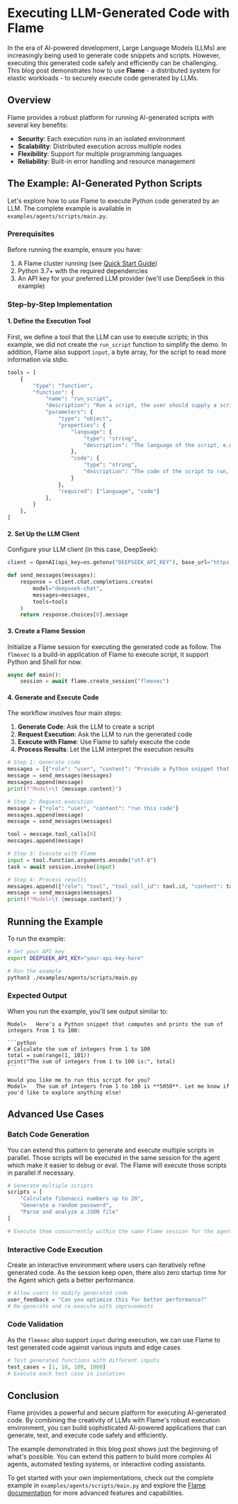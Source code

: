 # Executing LLM-Generated Code with Flame

In the era of AI-powered development, Large Language Models (LLMs) are increasingly being used to generate code snippets and scripts. However, executing this generated code safely and efficiently can be challenging. This blog post demonstrates how to use **Flame** - a distributed system for elastic workloads - to securely execute code generated by LLMs.

## Overview

Flame provides a robust platform for running AI-generated scripts with several key benefits:

- **Security**: Each execution runs in an isolated environment
- **Scalability**: Distributed execution across multiple nodes
- **Flexibility**: Support for multiple programming languages
- **Reliability**: Built-in error handling and resource management

## The Example: AI-Generated Python Scripts

Let's explore how to use Flame to execute Python code generated by an LLM. The complete example is available in `examples/agents/scripts/main.py`.

### Prerequisites

Before running the example, ensure you have:

1. A Flame cluster running (see [Quick Start Guide](../README.md#quick-start-guide))
2. Python 3.7+ with the required dependencies
3. An API key for your preferred LLM provider (we'll use DeepSeek in this example)

### Step-by-Step Implementation

#### 1. Define the Execution Tool

First, we define a tool that the LLM can use to execute scripts; in this example, we did not create the `run_script` function to simplify the demo.
In addition, Flame also support `input`, a byte array, for the script to read more information via stdio. 

```python
tools = [
    {
        "type": "function",
        "function": {
            "name": "run_script",
            "description": "Run a script, the user should supply a script name and parameters",
            "parameters": {
                "type": "object",
                "properties": {
                    "language": {
                        "type": "string",
                        "description": "The language of the script, e.g. python",
                    },
                    "code": {
                        "type": "string",
                        "description": "The code of the script to run, e.g. print('Hello, world!')",
                    }
                },
                "required": ["language", "code"]
            },
        }
    },
]
```

#### 2. Set Up the LLM Client

Configure your LLM client (in this case, DeepSeek):

```python
client = OpenAI(api_key=os.getenv("DEEPSEEK_API_KEY"), base_url="https://api.deepseek.com")

def send_messages(messages):
    response = client.chat.completions.create(
        model="deepseek-chat",
        messages=messages,
        tools=tools
    )
    return response.choices[0].message
```

#### 3. Create a Flame Session

Initialize a Flame session for executing the generated code as follow. The `flmexec` is a build-in application of Flame to execute script, it support Python and Shell for now.

```python
async def main():
    session = await flame.create_session("flmexec")
```

#### 4. Generate and Execute Code

The workflow involves four main steps:

1. **Generate Code**: Ask the LLM to create a script
2. **Request Execution**: Ask the LLM to run the generated code
3. **Execute with Flame**: Use Flame to safely execute the code
4. **Process Results**: Let the LLM interpret the execution results

```python
# Step 1: Generate code
messages = [{"role": "user", "content": "Provide a Python snippet that computes and prints the sum of integers from 1 to 100."}]
message = send_messages(messages)
messages.append(message)
print(f"Model>\t {message.content}")

# Step 2: Request execution
message = {"role": "user", "content": "run this code"}
messages.append(message)
message = send_messages(messages)

tool = message.tool_calls[0]
messages.append(message)

# Step 3: Execute with Flame
input = tool.function.arguments.encode("utf-8")
task = await session.invoke(input)

# Step 4: Process results
messages.append({"role": "tool", "tool_call_id": tool.id, "content": task.output.decode("utf-8")})
message = send_messages(messages)
print(f"Model>\t {message.content}")
```

## Running the Example

To run the example:

```bash
# Set your API key
export DEEPSEEK_API_KEY="your-api-key-here"

# Run the example
python3 ./examples/agents/scripts/main.py
```

### Expected Output

When you run the example, you'll see output similar to:

    
    Model>	 Here's a Python snippet that computes and prints the sum of integers from 1 to 100:

    ```python
    # Calculate the sum of integers from 1 to 100
    total = sum(range(1, 101))
    print("The sum of integers from 1 to 100 is:", total)
    ```

    Would you like me to run this script for you?
    Model>	 The sum of integers from 1 to 100 is **5050**. Let me know if you'd like to explore anything else!
    
## Advanced Use Cases

### Batch Code Generation

You can extend this pattern to generate and execute multiple scripts in parallel.
Those scripts will be executed in the same session for the agent which make it easier to debug or eval.
The Flame will execute those scripts in parallel if necessary.

```python
# Generate multiple scripts
scripts = [
    "Calculate fibonacci numbers up to 20",
    "Generate a random password",
    "Parse and analyze a JSON file"
]

# Execute them concurrently within the same Flame session for the agent.
```

### Interactive Code Execution
Create an interactive environment where users can iteratively refine generated code.
As the session keep open, there also zero startup time for the Agent which gets a better performance.

```python
# Allow users to modify generated code
user_feedback = "Can you optimize this for better performance?"
# Re-generate and re-execute with improvements
```

### Code Validation
As the `flmexec` also support `input` during execution, we can use Flame to test generated code against various inputs and edge cases

```python
# Test generated functions with different inputs
test_cases = [1, 10, 100, 1000]
# Execute each test case in isolation
```

## Conclusion

Flame provides a powerful and secure platform for executing AI-generated code. By combining the creativity of LLMs with Flame's robust execution environment, you can build sophisticated AI-powered applications that can generate, test, and execute code safely and efficiently.

The example demonstrated in this blog post shows just the beginning of what's possible. You can extend this pattern to build more complex AI agents, automated testing systems, or interactive coding assistants.

To get started with your own implementations, check out the complete example in `examples/agents/scripts/main.py` and explore the [Flame documentation](../README.md) for more advanced features and capabilities.
